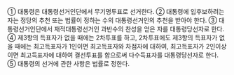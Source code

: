 ① 대통령은 대통령선거인단에서 무기명투표로 선거한다.
② 대통령에 입후보하려는 자는 정당의 추천 또는 법률이 정하는 수의 대통령선거인의 추천을 받아야 한다.
③ 대통령선거인단에서 재적대통령선거인 과반수의 찬성을 얻은 자를 대통령당선자로 한다.
④ 제3항의 득표자가 없을 때에는 2차투표를 하고, 2차투표에도 제3항의 득표자가 없을 때에는 최고득표자가 1인이면 최고득표자와 차점자에 대하여, 최고득표자가 2인이상이면 최고득표자에 대하여 결선투표를 함으로써 다수득표자를 대통령당선자로 한다.
⑤ 대통령의 선거에 관한 사항은 법률로 정한다.
